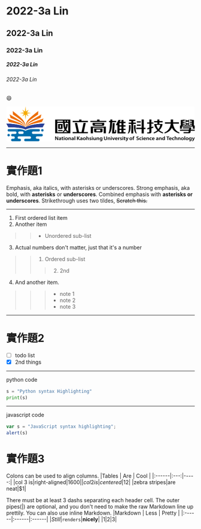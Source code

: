 # 2022-3a Lin
## 2022-3a Lin
### 2022-3a Lin
##### 2022-3a Lin
###### 2022-3a Lin

😄

![NKUST](nkust.png)

------
# 實作題1

Emphasis, aka italics, with asterisks or underscores.
Strong emphasis, aka bold, with **asterisks** or **underscores**.
Combined emphasis with **asterisks or underscores**.
Strikethrough uses two tildes, ~~Scratch this.~~

-------
1. First ordered list item
2. Another item
>> * Unordered sub-list
3. Actual numbers don't matter, just that it's a number
>> 1. Ordered sub-list
>>> 2. 2nd 
4. And another item.
>>> * note 1
>>> * note 2
>>> * note 3
 
 ------
# 實作題2
- [ ] todo list
- [X] 2nd things

-------
python code
```python
s = "Python syntax Highlighting"
print(s)
```
------
javascript code
```js
var s = "JavaScript syntax highlighting";
alert(s)
```
# 實作題3

Colons can be used to align columns.
|Tables | Are | Cool |
|:------|:---:|-----:|
|col 3 is|right-aligned|$1600|
|col 2 is|centered|$12|
|zebra stripes|are neat|$1|

There must be at least 3 dashs separating each header cell.
The outer pipes(|) are optional, and you don't need to make the
raw Markdown line up prettily. You can also use inline Markdown.
|Markdown | Less | Pretty |
|:------|:------|:------|
|*Still*|`renders`|**nicely**|
|1|2|3|
